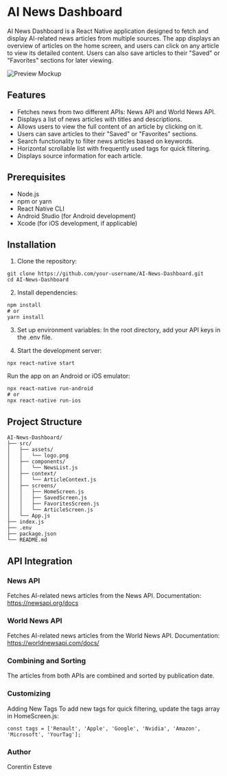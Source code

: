 # AI News Dashboard

AI News Dashboard is a React Native application designed to fetch and display AI-related news articles from multiple sources. The app displays an overview of articles on the home screen, and users can click on any article to view its detailed content. Users can also save articles to their "Saved" or "Favorites" sections for later viewing.

![Preview Mockup](./assets/mockup.png)

## Features
- Fetches news from two different APIs: News API and World News API.
- Displays a list of news articles with titles and descriptions.
- Allows users to view the full content of an article by clicking on it.
- Users can save articles to their "Saved" or "Favorites" sections.
- Search functionality to filter news articles based on keywords.
- Horizontal scrollable list with frequently used tags for quick filtering.
- Displays source information for each article.

## Prerequisites
- Node.js
- npm or yarn
- React Native CLI
- Android Studio (for Android development)
- Xcode (for iOS development, if applicable)

## Installation
1. Clone the repository:

```
git clone https://github.com/your-username/AI-News-Dashboard.git
cd AI-News-Dashboard
```

2. Install dependencies:

```
npm install
# or
yarn install
```

3. Set up environment variables:
In the root directory, add your API keys in the .env file.

4. Start the development server:

```
npx react-native start
```

Run the app on an Android or iOS emulator:

```
npx react-native run-android
# or
npx react-native run-ios
```

## Project Structure

```
AI-News-Dashboard/
├── src/
│   ├── assets/
│   │   └── logo.png
│   ├── components/
│   │   └── NewsList.js
│   ├── context/
│   │   └── ArticleContext.js
│   ├── screens/
│   │   ├── HomeScreen.js
│   │   ├── SavedScreen.js
│   │   ├── FavoritesScreen.js
│   │   └── ArticleScreen.js
│   └── App.js
├── index.js
├── .env
├── package.json
└── README.md
```

## API Integration

### News API
Fetches AI-related news articles from the News API.
Documentation: https://newsapi.org/docs

### World News API
Fetches AI-related news articles from the World News API.
Documentation: https://worldnewsapi.com/docs/

### Combining and Sorting
The articles from both APIs are combined and sorted by publication date.

### Customizing
Adding New Tags
To add new tags for quick filtering, update the tags array in HomeScreen.js:

```
const tags = ['Renault', 'Apple', 'Google', 'Nvidia', 'Amazon', 'Microsoft', 'YourTag'];
```

### Author
Corentin Esteve
